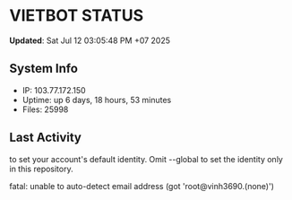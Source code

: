 # VIETBOT STATUS
**Updated**: Sat Jul 12 03:05:48 PM +07 2025

## System Info
- IP: 103.77.172.150
- Uptime: up 6 days, 18 hours, 53 minutes
- Files: 25998

## Last Activity

to set your account's default identity.
Omit --global to set the identity only in this repository.

fatal: unable to auto-detect email address (got 'root@vinh3690.(none)')
